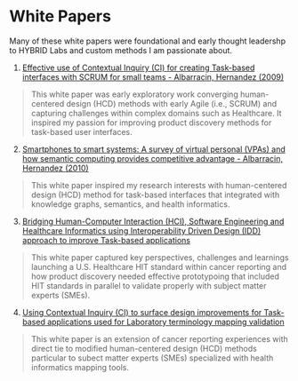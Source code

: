 # White Papers

Many of these white papers were foundational and early thought leadershp to HYBRID Labs and custom methods I am passionate about.

1. [Effective use of Contextual Inquiry (CI) for creating Task-based interfaces with SCRUM for small teams - Albarracin, Hernandez (2009)]()
> This white paper was early exploratory work converging human-centered design (HCD) methods with early Agile (i.e., SCRUM) and capturing challenges within complex domains such as Healthcare.  It inspired my passion for improving product discovery methods for task-based user interfaces.

2. [Smartphones to smart systems:  A survey of virtual personal (VPAs) and how semantic computing provides competitive advantage - Albarracin, Hernandez (2010)]()
> This white paper inspired my research interests with human-centered design (HCD) method for task-based interfaces that integrated with knowledge graphs, semantics, and health informatics.

3. [Bridging Human-Computer Interaction (HCI), Software Engineering and Healthcare Informatics using Interoperability Driven Design (IDD) approach to improve Task-based applications]()
> This white paper captured key perspectives, challenges and learnings launching a U.S. Healthcare HIT standard within cancer reporting and how product discovery needed effective prototypoing that included HIT standards in parallel to validate properly with subject matter experts (SMEs). 

4. [Using Contextual Inquiry (CI) to surface design improvements for Task-based applications used for Laboratory terminology mapping validation]()
> This white paper is an extension of cancer reporting experiences with direct tie to modified human-centered design (HCD) methods particular to subect matter experts (SMEs) specialized with health informatics mapping tools.
